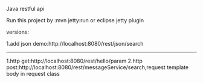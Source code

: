 Java restful api

Run this project by :mvn jetty:run or eclipse jetty plugin 

versions:

1.add json demo:http://localhost:8080/rest/json/search

--------
1.http get:http://localhost:8080/rest/hello/param
2.http post:http://localhost:8080/rest/messageService/search,request template body in request class 